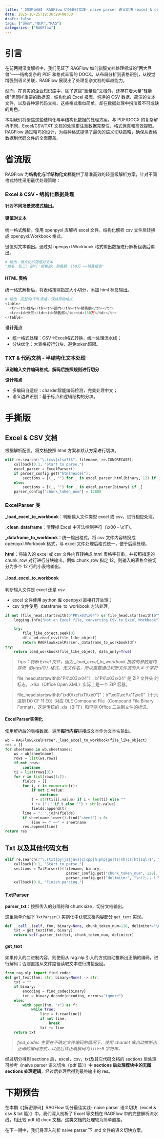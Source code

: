 ```yaml
---
title: "【解密源码】 RAGFlow 切分最佳实践- naive parser 语义切块（excel & csv & txt 篇）"
date: 2025-10-25T19:36:20+08:00
draft: false
tags: ["源码","技术","RAG"]
categories: ["RAGFlow"]
---
```


# 引言

在前两期深度解析中，我们见证了 RAGFlow 如何驯服文档处理领域的"两大巨兽"——结构复杂的 PDF 和格式丰富的 DOCX。从布局分析到表格识别，从视觉增强到语义关联，RAGFlow 展现出了处理复杂文档的卓越能力。

然而，在真实的企业知识库中，除了这些"重量级"文档外，还存在着大量"轻量级"但同样重要的数据源：结构化的 Excel 报表、纯净的 CSV 数据、简洁的文本文件，以及各种源代码文档。这些格式看似简单，却在数据处理中扮演着不可或缺的角色。

本期我们将聚焦这些结构化与半结构化数据的处理方案。与 PDF/DOCX 的复杂解析不同，Excel/CSV/TXT 文档的处理更注重数据完整性、格式保真和高效提取。RAGFlow 通过精巧的设计，为每种格式提供了最优的语义切块策略，确保从表格数据到代码文件的全面覆盖。

# 省流版

RAGFlow 为**结构化与半结构化文档**提供了精准高效的轻量级解析方案，针对不同格式特性采用最优处理策略：

### Excel & CSV - 结构化数据处理
**针对不同场景双模式输出。**
#### 键值对文本

统一格式解析。使用 openpyxl 库解析 excel 文件，结构化解析 csv 文件后转换成 openpyxl.Workbook 格式。

键值对文本输出。通过对 openpyxl.Workbook 格式输出数据进行解析组装后输出。
```python
# 输出：语义化的键值对文本
"姓名：张三; 部门：销售部; 销售额：150万 ——销售报表"
```
#### HTML 表格

统一格式解析后，将表格按照指定大小切分，添加 html 标签输出。
```python
# 输出：完整的HTML表格，保持原始格式
<table>
  <tr><th>姓名</th><th>部门</th><th>销售额</th></tr>
  <tr><td>张三</td><td>销售部</td><td>150万</td></tr>
</table>
```
**设计亮点**
- 统一格式处理：CSV→Excel格式转换，统一处理流水线；
- 分块优化：大表格按行分块，避免token超限。


### TXT & 代码文档 - 半结构化文本处理
**识别输入文件编码格式，解码后按照规则进行切分**

**设计亮点**
- 多编码自适应：chardet智能编码检测，完美处理中文；
- 语义边界识别：基于标点和逻辑结构的分块。


# 手撕版
## Excel & CSV 文档

根据解析配置，将文档按照 html 方案和默认方案进行切块。
```python
elif re.search(r"\.(csv|xlsx?)$", filename, re.IGNORECASE):
    callback(0.1, "Start to parse.")
    excel_parser = ExcelParser()
    if parser_config.get("html4excel"):
        sections = [(_, "") for _ in excel_parser.html(binary, 12) if _]
    else:
        sections = [(_, "") for _ in excel_parser(binary) if _]
    parser_config["chunk_token_num"] = 12800
```
### ExcelParser 类

**_load_excel_to_workbook**：判断输入文件类型 excel 或 csv，进行相应处理。

**_clean_dataframe**：清理掉 Excel 中非法控制字符（\x00 - \x1F）。

**_dataframe_to_workbook**：统一输出格式，将 csv 文件内容转换成 openpyxl.Workbook 格式，与 excel 文件处理后格式统一，便于后续处理。

**html**：将输入的 excel 或 csv 文件内容转换成 html 表格字符串，并按照指定的 chunk_row 对行进行分块输出。例如 chunk_row 指定 12，则输入的表格会被切分为多个 12 行的小表格输出。

#### _load_excel_to_workbook

判断输入文件是 excel 还是 csv
- excel 文件使用 python 库 openpyxl 直接打开处理；
- csv 文件使用 _dataframe_to_workbook 方法处理。

```python
if not (file_head.startswith(b"PK\x03\x04") or file_head.startswith(b"\xd0\xcf\x11\xe0")):
    logging.info("Not an Excel file, converting CSV to Excel Workbook")

    try:
        file_like_object.seek(0)
        df = pd.read_csv(file_like_object)
        return RAGFlowExcelParser._dataframe_to_workbook(df)
try:
    return load_workbook(file_like_object, data_only=True)
```

> *Tips：判断 Excel 文件，因为 _load_excel_to_workbook 接收的参数是内存流（BytesIO）格式，无文件名，所以需要通过判断文件流的头 4 个字符*

> file_head.startswith(b"PK\x03\x04"）：b"PK\x03\x04" 是 ZIP 文件头 的标志，.xlsx（Office Open XML）实际上是一个 ZIP 容器。

> file_head.startswith(b"\xd0\xcf\x11\xe0")"：b"\xd0\xcf\x11\xe0"（十六进制 D0 CF 11 E0）对应 OLE Compound File（Compound File Binary Format），这是传统的 .xls（BIFF）和早期 Office 二进制文件的标识。

#### ExcelParser实例化

使用解析后的表格数据，遍历**每行内容**拼接成文本作为文本块输出。
```python
wb = RAGFlowExcelParser._load_excel_to_workbook(file_like_object)
res = []
for sheetname in wb.sheetnames:
    ws = wb[sheetname]
    rows = list(ws.rows)
    if not rows:
        continue
    ti = list(rows[0])
    for r in list(rows[1:]):
        fields = []
        for i, c in enumerate(r):
            if not c.value:
                continue
            t = str(ti[i].value) if i < len(ti) else ""
            t += ("：" if t else "") + str(c.value)
            fields.append(t)
        line = "; ".join(fields)
        if sheetname.lower().find("sheet") < 0:
            line += " ——" + sheetname
        res.append(line)
return res
```

## Txt 以及其他代码文档
```python
elif re.search(r"\.(txt|py|js|java|c|cpp|h|php|go|ts|sh|cs|kt|sql)$", filename, re.IGNORECASE):
    callback(0.1, "Start to parse.")
    sections = TxtParser()(filename, binary,
                            parser_config.get("chunk_token_num", 128),
                            parser_config.get("delimiter", "\n!?;。；！？"))
    callback(0.8, "Finish parsing.")
```

### TxtParser

**parser_txt**：按照传入的分隔符和 chunk size，切分文档输出。

这里简单介绍下 `TxtParser()` 实例化中获取文档内容部分 `get_text` 实现。
```python
def __call__(self, fnm, binary=None, chunk_token_num=128, delimiter="\n!?;。；！？"):
    txt = get_text(fnm, binary)
    return self.parser_txt(txt, chunk_token_num, delimiter)
```

#### get_text

如果传入的二进制内容，则使用从 rag.nlp 引入的方式自动推断出正确的编码，进行解码；否则直接从文件路径读取文本进行拼接返回。

```python
from rag.nlp import find_codec
def get_text(fnm: str, binary=None) -> str:
    txt = ""
    if binary:
        encoding = find_codec(binary)
        txt = binary.decode(encoding, errors="ignore")
    else:
        with open(fnm, "r") as f:
            while True:
                line = f.readline()
                if not line:
                    break
                txt += line
    return txt
```
> *find_codec 主要在不确定文件编码的情况下，使用 chardet 库自动推断出正确的编码方式，以便后续正确解码为 UTF-8 字符串。*

经过切分得到 sections 后，excel，csv，txt及其它代码文档的 sections 后处理可参考《naive parser 语义切块（pdf 篇）》中 **sections 后处理模块中的无图 sections 处理逻辑**，经过后处理后得到最终输出的 res。

# 下期预告
在本期《【解密源码】RAGFlow 切分最佳实践- naive parser 语义切块（excel & csv & txt 篇）》中，我们深入剖析了 Excel 等文档在 RAGFlow 中的完整解析流水线，相比较 pdf 和 docx 文档，这类文档的处理较为简单直接。

在下一期中，我们将深入剖析 naive parser 下 .md 文件的语义切块方案。